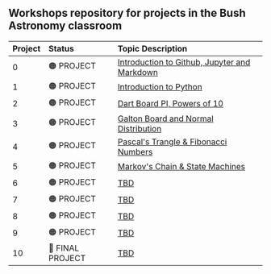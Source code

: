 ## Workshops repository for projects in the Bush Astronomy classroom

Project|Status|Topic Description
:---|:---|:---
0|🟠 PROJECT|<a href="https://chandrunarayan.github.io/fcsr/projects/intro_to_jupyter" target="_blank">Introduction to Github, Jupyter and Markdown</a>
1|🟠 PROJECT|<a href="https://chandrunarayan.github.io/fcsr/projects/intro_to_python" target="_blank">Introduction to Python</a>
2|🟠 PROJECT|<a href="https://chandrunarayan.github.io/fcsr/projects/dart_board_pi" target="_blank">Dart Board PI, Powers of 10</a>
3|🟠 PROJECT|<a href="https://chandrunarayan.github.io/fcsr/projects/galton_board" target="_blank">Galton Board and Normal Distribution</a>
4|🟠 PROJECT|<a href="https://chandrunarayan.github.io/fcsr/projects/pascals_triangle" target="_blank">Pascal's Trangle & Fibonacci Numbers</a>
5|🟠 PROJECT|<a href="https://chandrunarayan.github.io/fcsr/projects/markov_chain" target="_blank">Markov's Chain & State Machines</a>
6|🟠 PROJECT|<a href="https://chandrunarayan.github.io/fcsr" target="_blank">TBD</a>
7|🟠 PROJECT|<a href="https://chandrunarayan.github.io/fcsr" target="_blank">TBD</a>
8|🟠 PROJECT|<a href="https://chandrunarayan.github.io/fcsr" target="_blank">TBD</a>
9|🟠 PROJECT|<a href="https://chandrunarayan.github.io/fcsr" target="_blank">TBD</a>
10|🔵 FINAL PROJECT|<a href="https://chandrunarayan.github.io/fcsr" target="_blank">TBD</a>

